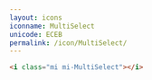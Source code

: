 ```yaml
---
layout: icons
iconname: MultiSelect
unicode: ECEB
permalink: /icon/MultiSelect/
---
```


``` html
<i class="mi mi-MultiSelect"></i>
```
